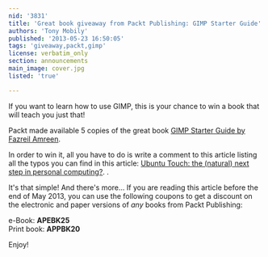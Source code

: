 ```yaml
---
nid: '3831'
title: 'Great book giveaway from Packt Publishing: GIMP Starter Guide'
authors: 'Tony Mobily'
published: '2013-05-23 16:50:05'
tags: 'giveaway,packt,gimp'
license: verbatim_only
section: announcements
main_image: cover.jpg
listed: 'true'

---
```

If you want to learn how to use GIMP, this is your chance to win a book that will teach you just that!

Packt made available 5 copies of the great book [GIMP Starter Guide by Fazreil Amreen](http://www.packtpub.com/gimp-starter/book).

In order to win it, all you have to do is write a comment to this article listing all the typos you can find in this article: [Ubuntu Touch: the (natural) next step in personal computing?](http://www.freesoftwaremagazine.com/articles/ubuntu_touch_natural_next_step_personal_computing). .

It's that simple! And there's more...
If you are reading this article before the end of May 2013, you can use the following coupons to get a discount on the electronic and paper versions of _any_ books from Packt Publishing:

e-Book: **APEBK25**  
Print book: **APPBK20**  

Enjoy!